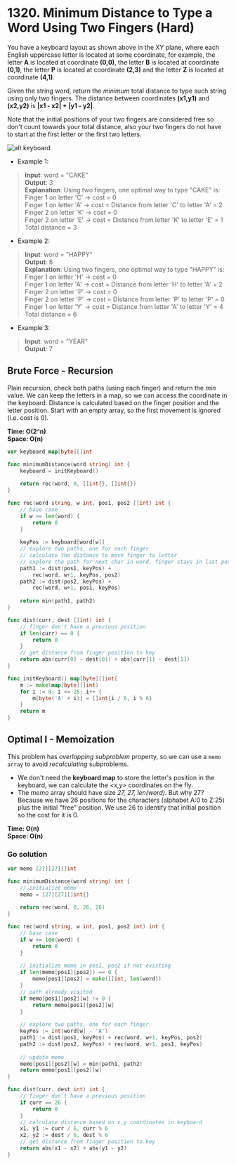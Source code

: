 # 1320. Minimum Distance to Type a Word Using Two Fingers (Hard)

You have a keyboard layout as shown above in the XY plane, where each English uppercase letter is
located at some coordinate, for example, the letter **A** is located at coordinate **(0,0)**, the
letter **B** is located at coordinate **(0,1)**, the letter **P** is located at coordinate **(2,3)**
and the letter **Z** is located at coordinate **(4,1)**.

Given the string word, return the *minimum* total distance to type such string using only two 
fingers. The distance between coordinates **(x1,y1)** and **(x2,y2)** is **|x1 - x2| + |y1 - y2|**. 

Note that the initial positions of your two fingers are considered free so don't count towards your
total distance, also your two fingers do not have to start at the first letter or the first two
letters.

![alt keyboard](https://assets.leetcode.com/uploads/2020/01/02/leetcode_keyboard.png)

- Example 1:
> **Input**: word = "CAKE" <br>
> **Output**: 3 <br>
> **Explanation**: Using two fingers, one optimal way to type "CAKE" is:  <br>
> Finger 1 on letter 'C' -> cost = 0  <br>
> Finger 1 on letter 'A' -> cost = Distance from letter 'C' to letter 'A' = 2  <br>
> Finger 2 on letter 'K' -> cost = 0  <br>
> Finger 2 on letter 'E' -> cost = Distance from letter 'K' to letter 'E' = 1  <br>
> Total distance = 3
- Example 2:
> **Input**: word = "HAPPY" <br>
> **Output**: 6 <br>
> **Explanation**:
> Using two fingers, one optimal way to type "HAPPY" is: <br>
> Finger 1 on letter 'H' -> cost = 0 <br>
> Finger 1 on letter 'A' -> cost = Distance from letter 'H' to letter 'A' = 2 <br>
> Finger 2 on letter 'P' -> cost = 0 <br>
> Finger 2 on letter 'P' -> cost = Distance from letter 'P' to letter 'P' = 0 <br>
> Finger 1 on letter 'Y' -> cost = Distance from letter 'A' to letter 'Y' = 4 <br>
> Total distance = 6
- Example 3:
> **Input**: word = "YEAR" <br>
> **Output**: 7

## Brute Force - Recursion
Plain recursion, check both paths (using each finger) and return the *min* value. We can keep the
letters in a map, so we can access the coordinate in the keyboard. Distance is calculated based on
the finger position and the letter position. Start with an empty array, so the first movement is
ignored (i.e. cost is 0).

**Time: O(2^n) <br> Space: O(n)**

```go
var keyboard map[byte][]int

func minimumDistance(word string) int {
    keyboard = initKeyboard()
    
    return rec(word, 0, []int{}, []int{})
}

func rec(word string, w int, pos1, pos2 []int) int {
    // base case
    if w >= len(word) {
        return 0
    }
    
    keyPos := keyboard[word[w]]
    // explore two paths, one for each finger
    // calculate the distance to move finger to letter
    // explore the path for next char in word, finger stays in last position
    path1 := dist(pos1, keyPos) + 
        rec(word, w+1, keyPos, pos2)
    path2 := dist(pos2, keyPos) + 
        rec(word, w+1, pos1, keyPos)
    
    return min(path1, path2)
}

func dist(curr, dest []int) int {
    // finger don't have a previous position
    if len(curr) == 0 {
        return 0
    }
    // get distance from finger position to key
    return abs(curr[0] - dest[0]) + abs(curr[1] - dest[1])
}

func initKeyboard() map[byte][]int{
    m := make(map[byte][]int)
    for i := 0; i <= 26; i++ {
        m[byte('A' + i)] = []int{i / 6, i % 6}
    } 
    return m
}
```

## Optimal I - Memoization
This problem has *overlapping subproblem* property, so we can use a `memo array` to avoid
*recalculating* subproblems. 
- We don't need the **keyboard map** to store the letter's position in the keyboard, we can
  calculate the *<x,y>* coordinates on the fly.
- The *memo* array should have size *27, 27, len(word)*. But why 27? Because we have 26 positions 
  for the characters (alphabet A:0 to Z:25) plus the initial "free" position. We use 26 to identify
  that initial position so the cost for it is 0.

**Time: O(n) <br> Space: O(n)**

### Go solution
```go
var memo [27][27][]int

func minimumDistance(word string) int {
    // initialize memo
    memo = [27][27][]int{}
    
    return rec(word, 0, 26, 26)
}

func rec(word string, w int, pos1, pos2 int) int {
    // base case
    if w >= len(word) {
        return 0
    }
    
    // initialize memo in pos1, pos2 if not existing
    if len(memo[pos1][pos2]) == 0 {
        memo[pos1][pos2] = make([]int, len(word))
    }
    // path already visited
    if memo[pos1][pos2][w] != 0 {
        return memo[pos1][pos2][w]
    }
    
    // explore two paths, one for each finger
    keyPos := int(word[w] - 'A')
    path1 := dist(pos1, keyPos) + rec(word, w+1, keyPos, pos2)
    path2 := dist(pos2, keyPos) + rec(word, w+1, pos1, keyPos)
    
    // update memo
    memo[pos1][pos2][w] = min(path1, path2) 
    return memo[pos1][pos2][w]
}

func dist(curr, dest int) int {
    // finger don't have a previous position
    if curr == 26 {
        return 0
    }
    // calculate distance based on x,y coordinates in keyboard
    x1, y1 := curr / 6, curr % 6
    x2, y2 := dest / 6, dest % 6
    // get distance from finger position to key
    return abs(x1 - x2) + abs(y1 - y2)
}
```

